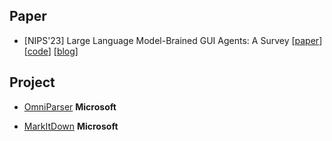 ## Paper
- [NIPS'23] Large Language Model-Brained GUI Agents: A Survey [[paper](https://arxiv.org/abs/2411.18279)] [[code](https://github.com/vyokky/LLM-Brained-GUI-Agents-Survey)] [[blog](https://mp.weixin.qq.com/s/Y8MdiNvMEcYxIKLeT4B55A)]

## Project
- [OmniParser](https://github.com/microsoft/OmniParser) **Microsoft**

- [MarkItDown](https://github.com/microsoft/markitdown) **Microsoft**
